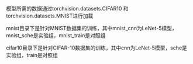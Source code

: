 模型所需的数据通过torchvision.datasets.CIFAR10  和  torchvision.datasets.MNIST进行加载

mnist目录下是针对MNIST数据集的训练，其中mnist_cnn为LeNet-5模型，mnist_sche是实验组，mnist_train是对照组

cifar10目录下是针对CIFAR-10数据集的训练，其中cnn为LeNet-5模型，sche是实验组，train是对照组
